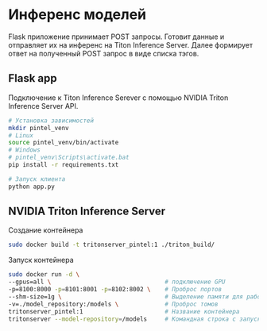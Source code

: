 # Инференс моделей
Flask приложение принимает POST запросы. Готовит данные и отправляет их на инференс на Titon Inference Server. Далее формирует ответ на полученный POST запрос в виде списка тэгов.
## Flask app
Подключение к Titon Inference Serever с помощью NVIDIA Triton Inference Server API.

```bash
# Установка зависимостей
mkdir pintel_venv
# Linux
source pintel_venv/bin/activate
# Windows
# pintel_venv\Scripts\activate.bat
pip install -r requirements.txt

# Запуск клиента
python app.py
```
## NVIDIA Triton Inference Server

Создание контейнера
```bash
sudo docker build -t tritonserver_pintel:1 ./triton_build/
```

Запуск контейнера
```bash
sudo docker run -d \
--gpus=all \                                # подключение GPU
-p=8100:8000 -p=8101:8001 -p=8102:8002 \    # Проброс портов
--shm-size=1g \                             # Выделение памяти для работы Triton
-v=./model_repository:/models \             # Проброс томов
tritonserver_pintel:1                       # Название контейнера
tritonserver --model-repository=/models     # Командная строка с запуском сервера
```

